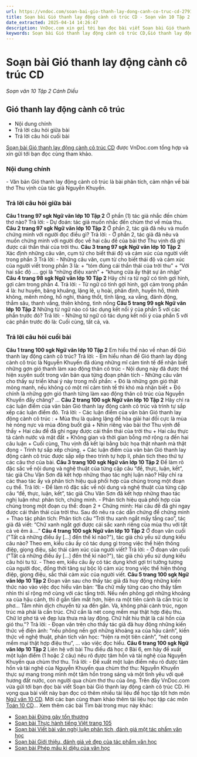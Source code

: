 ```yaml
---
url: https://vndoc.com/soan-bai-gio-thanh-lay-dong-canh-co-truc-cd-279140
title: Soạn bài Gió thanh lay động cành cô trúc CD - Soạn văn 10 Tập 2 Cánh Diều - VnDoc.com
date_extracted: 2025-04-14 14:26:47
description: VnDoc.com xin gửi tới bạn đọc bài viết Soạn bài Gió thanh lay động cành cô trúc CD. Mời bạn đọc cùng tham khảo.
keywords: Soạn bài Gió thanh lay động cành cô trúc CD,Gió thanh lay động cành cô trúc,soạn Gió thanh lay động cành cô trúc,soạn văn Gió thanh lay động cành cô trúc,soạn văn 10,văn 10,ngữ văn 10 CD
---
```


# Soạn bài Gió thanh lay động cành cô trúc CD
 _Soạn văn 10 Tập 2 Cánh Diều_
## Gió thanh lay động cành cô trúc
  * Nội dung chính
  * Trả lời câu hỏi giữa bài
  * Trả lời câu hỏi cuối bài

[Soạn bài Gió thanh lay động cành cô trúc CD](<https://vndoc.com/soan-bai-gio-thanh-lay-dong-canh-co-truc-cd-279140>) được VnDoc.com tổng hợp và xin gửi tới bạn đọc cùng tham khảo.
### Nội dung chính
\- Văn bản Gió thanh lay động cành cô trúc là bài phân tích, cảm nhận về bài thơ Thu vịnh của tác giả Nguyễn Khuyến.
### Trả lời câu hỏi giữa bài
**Câu 1 trang 97 sgk Ngữ văn lớp 10 Tập 2**
Ở phần \(1\) tác giả nhắc đến chùm thơ nào?
Trả lời:
\- Dự đoán: tác giả muốn nhắc đến chùm thơ về mùa thu.
**Câu 2 trang 97 sgk Ngữ văn lớp 10 Tập 2**
Ở phần 2, tác giả đã nêu và muốn chứng minh với người đọc điều gì?
Trả lời:
\- Ở phần 2, tác giả đã nêu và muốn chứng minh với người đọc về hai câu đề của bài thơ Thu vịnh đã ghi được cái thần thái của trời thu.
**Câu 3 trang 97 sgk Ngữ văn lớp 10 Tập 2**
Xác định những câu văn, cụm từ cho biết thái độ và cảm xúc của người viết trong phần 3
Trả lời:
\- Những câu văn, cụm từ cho biết thái độ và cảm xúc của người viết trong phần 3 là:
\+ “tóm đúng cái thần thái của trời thu”
\+ “Với hai sắc độ .... gọi là “những điệu xanh”
\+ “khung cửa ấy thật sự ăn nhập”
**Câu 4 trang 98 sgk Ngữ văn lớp 10 Tập 2**
Hãy chỉ ra từ ngữ có tính gợi hình, gợi cảm trong phần 4.
Trả lời:
\- Từ ngữ có tính gợi hình, gợi cảm trong phần 4 là: hư huyền, bâng khuâng, lặng lẽ, u hoài, phân định, huyền hồ, thinh không, mênh mông, hồ nghi, thảng thốt, tĩnh lặng, xa vắng, đánh động, thẳm sâu, thanh vắng, thiên không, tình nồng
**Câu 5 trang 99 sgk Ngữ văn lớp 10 Tập 2**
Những từ ngữ nào có tác dụng kết nối ý của phần 5 với các phần trước đó?
Trả lời:
\- Những từ ngữ có tác dụng kết nối ý của phần 5 với các phần trước đó là: Cuối cùng, tất cả, và.
### Trả lời câu hỏi cuối bài
**Câu 1 trang 100 sgk Ngữ văn lớp 10 Tập 2**
Em hiểu thế nào về nhan đề Gió thanh lay động cành cô trúc?
Trả lời:
\- Em hiểu nhan đề Gió thanh lay động cành cô trúc là Nguyễn Khuyến đã dùng những mĩ cảm tinh tế để nhận biết những gợn gió thanh làm xao động thân cô trúc
\- Nội dung này đã được thể hiện xuyên suốt trong văn bản qua từng đoạn phân tích
\- Những câu văn cho thấy sự triển khai ý này trong mỗi phần:
\+ Đó là những gợn gió thật mỏng manh, nếu không có một mĩ cảm tinh tế thì khó mà nhận biết
\+ Đó chính là những gợn gió thanh từng làm xao động thân cô trúc của Nguyễn Khuyến đấy chăng?
...
**Câu 2 trang 100 sgk Ngữ văn lớp 10 Tập 2**
Hãy chỉ ra các luận điểm của văn bản Gió thanh lay động cành cô trúc và trình tự sắp xếp các luận điểm đó.
Trả lời:
\- Các luận điểm của văn bản Gió thanh lay động cành cô trúc :
\+ Mùa thu là quãng lặng để hòa giải hai đối cực là mùa hè nóng nực và mùa đông buốt giá
\+ Nhìn riêng vào bài thơ Thu vịnh để thấy
\+ Hai câu đề đã ghi ngay được cái thần thái của trời thu
\+ Hai câu thực tả cảnh nước và mặt đất
\+ Không gian và thời gian bỗng mở rộng ra đến hai câu luận
\+ Cuối cùng, Thu vịnh đã kết lại bằng bức họa thật nhanh mà thật đọng
\- Trình tự sắp xếp chúng.
\+ Các luận điểm của văn bản Gió thanh lay động cành cô trúc được sắp xếp theo trình tự hợp lí, phân tích theo thứ tự các câu thơ của bài.
**Câu 3 trang 100 sgk Ngữ văn lớp 10 Tập 2**
Để làm rõ đặc sắc về nội dung và nghệ thuật của từng cặp câu “đề, thực, luận, kết”, tác giả Chu Văn Sơn đã kết hợp những thao tác nghị luận nào? Hãy chỉ ra các thao tác ấy và phân tích hiệu quả phối hợp của chúng trong một đoạn cụ thể.
Trả lời:
\- Để làm rõ đặc sắc về nội dung và nghệ thuật của từng cặp câu “đề, thực, luận, kết”, tác giả Chu Văn Sơn đã kết hợp những thao tác nghị luận như: phân tích, chứng minh.
\- Phân tích hiệu quả phối hợp của chúng trong một đoạn cụ thể: đoạn 2
\+ Chứng minh: Hai câu đề đã ghi ngay được cái thần thái của trời thu.
Sau đó nêu ra các dẫn chứng để chứng minh
\+ Thao tác phân tích: Phân tích câu “Trời thu xanh ngắt mấy tầng cao”, tác giả đã viết: “Chữ xanh ngắt gợi được cái sắc xanh riêng của mùa thu với tất cả vẻ êm ả....”
**Câu 4 trang 100 sgk Ngữ văn lớp 10 Tập 2**
Ở đoạn văn cuối \("Tất cả những điều ấy \[...\] đến thế kỉ nào?"\), tác giả chủ yếu sử dụng kiểu câu nào? Theo em, kiểu câu ấy có tác dụng gì trong việc thể hiện thông điệp, giọng điệu, sắc thái cảm xúc của người viết?
Trả lời:
\- Ở đoạn văn cuối \("Tất cả những điều ấy \[...\] đến thế kỉ nào?"\), tác giả chủ yếu sử dụng kiểu câu hỏi tu từ.
\- Theo em, kiểu câu ấy có tác dụng khơi gợi trí tưởng tượng của người đọc, đồng thời tăng sự bộc lộ cảm xúc trong việc thể hiện thông điệp, giọng điệu, sắc thái cảm xúc của người viết.
**Câu 5 trang 100 sgk Ngữ văn lớp 10 Tập 2**
Đoạn văn sau cho thấy tác giả đã huy động những kiến thức nào vào việc đọc hiểu văn bản: “Ba chữ mấy từng cao cho thấy tầm nhìn thi sĩ rộng mở cùng với các tầng trời. Nếu nền phông gợi những khoảng xa của hậu cảnh, thì ở gần tầm mắt hơn, hiện ra một tiên cảnh là cần trúc lơ phơ... Tầm nhìn dịch chuyển từ xa đến gần. Và, không phải cành trúc, ngọn trúc mà phải là cần trúc. Chữ cần là nét cong mềm mại thật hợp điệu thu. Chữ lơ phơ tả vẻ đẹp lưa thưa mà lay động. Chữ hắt hiu thật là cái hồn của gió thu."?
Trả lời:
\- Đoạn văn trên cho thấy tác giả đã huy động những kiến thức về điện ảnh: “nếu phông nền gợi những khoảng xa của hậu cảnh”, kiến thức về nghệ thuật, phân tích văn học: “hiện ra một tiên cảnh”, “nét cong mềm mại thật hợp điệu thu”, … vào việc đọc hiểu.
**Câu 6 trang 100 sgk Ngữ văn lớp 10 Tập 2**
Liên hệ với bài Thu điếu đã học ở Bài 6, em hãy đề xuất một luận điểm \(1 hoặc 2 câu\) nêu rõ được tâm hồn và tài nghệ của Nguyễn Khuyến qua chùm thơ thu.
Trả lời:
\- Đề xuất một luận điểm nêu rõ được tâm hồn và tài nghệ của Nguyễn Khuyến qua chùm thơ thu: Nguyễn Khuyến thực sự mang trong mình một tâm hồn trong sáng và một tình yêu với quê hương đất nước, con người qua chùm thơ thu của ông.
Trên đây VnDoc.com vừa gửi tới bạn đọc bài viết Soạn bài Gió thanh lay động cành cô trúc  CD. Hi vọng qua bài viết này bạn đọc có thêm nhiều tài liệu để học tập tốt hơn môn [Ngữ văn 10 CD](<https://vndoc.com/ngu-van-10-canh-dieu-tap2>). Mời các bạn cùng tham khảo thêm tài liệu học tập các môn [Toán 10 CD](<https://vndoc.com/toan-10-canh-dieu-tap2>)...
Xem thêm các bài Tìm bài trong mục này khác:
  * [Soạn bài Đừng gây tổn thương](</soan-bai-dung-gay-ton-thuong-cd-279141>)
  * [Soạn bài Thực hành tiếng Việt trang 105](</soan-bai-thuc-hanh-tieng-viet-trang-105-cd-279144>)
  * [Soạn bài Viết bài văn nghị luận phân tích, đánh giá một tác phẩm văn học](</soan-bai-viet-bai-van-nghi-luan-phan-tich-danh-gia-mot-tac-pham-van-hoc-cd-279145>)
  * [Soạn bài Giới thiệu, đánh giá vẻ đẹp của tác phẩm văn học](</soan-bai-gioi-thieu-danh-gia-ve-dep-cua-tac-pham-van-hoc-cd-279147>)
  * [Soạn bài Phép mầu kì diệu của văn học](</soan-bai-phep-mau-ki-dieu-cua-van-hoc-cd-279149>)

